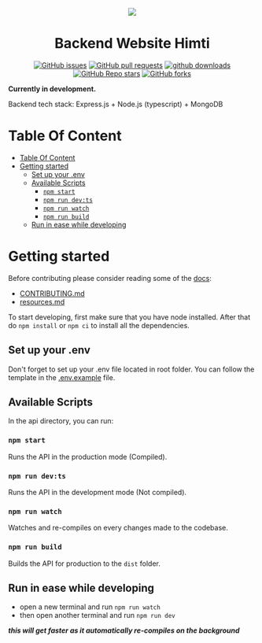 <p align="center">
  <img src="https://avatars.githubusercontent.com/u/106340941">
</p>

<h1 align="center">Backend Website Himti</h1>
<p align="center">
  <a href="https://github.com/Litbang-HIMTI/Backend-Website-Himti/issues"><img alt="GitHub issues" src="https://img.shields.io/github/issues/Litbang-HIMTI/Backend-Website-Himti"></a>
  <a href="https://github.com/Litbang-HIMTI/Backend-Website-Himti/pulls"><img alt="GitHub pull requests" src="https://img.shields.io/github/issues-pr/Litbang-HIMTI/Backend-Website-Himti"></a>
  <a href="https://github.com/Litbang-HIMTI/Backend-Website-Himti/releases/latest"><img alt="github downloads"  src="https://img.shields.io/github/downloads/Litbang-HIMTI/Backend-Website-Himti/total?label=downloads (github)"></a>
  <br />
  <a href="https://github.com/Litbang-HIMTI/Backend-Website-Himti/stargazers"><img alt="GitHub Repo stars" src="https://img.shields.io/github/stars/Litbang-HIMTI/Backend-Website-Himti?style=social"></a>
  <a href="https://github.com/Litbang-HIMTI/Backend-Website-Himti/network/members"><img alt="GitHub forks" src="https://img.shields.io/github/forks/Litbang-HIMTI/Backend-Website-Himti?style=social"></a>
</p>

**Currently in development.**

Backend tech stack:
Express.js + Node.js (typescript) + MongoDB

# Table Of Content

- [Table Of Content](#table-of-content)
- [Getting started](#getting-started)
  - [Set up your .env](#set-up-your-env)
  - [Available Scripts](#available-scripts)
    - [`npm start`](#npm-start)
    - [`npm run dev:ts`](#npm-run-devts)
    - [`npm run watch`](#npm-run-watch)
    - [`npm run build`](#npm-run-build)
  - [Run in ease while developing](#run-in-ease-while-developing)

# Getting started

Before contributing please consider reading some of the [docs](docs):

- [CONTRIBUTING.md](docs/CONTRIBUTING.md)
- [resources.md](docs/resources.md)

To start developing, first make sure that you have node installed. After that do `npm install` or `npm ci` to install all the dependencies.

## Set up your .env

Don't forget to set up your .env file located in root folder. You can follow the template in the [.env.example](.env.example) file.

## Available Scripts

In the api directory, you can run:

### `npm start`

Runs the API in the production mode (Compiled).

### `npm run dev:ts`

Runs the API in the development mode (Not compiled).

### `npm run watch`

Watches and re-compiles on every changes made to the codebase.

### `npm run build`

Builds the API for production to the `dist` folder.

## Run in ease while developing

- open a new terminal and run `npm run watch`
- then open another terminal and run `npm run dev`

**_this will get faster as it automatically re-compiles on the background_**
